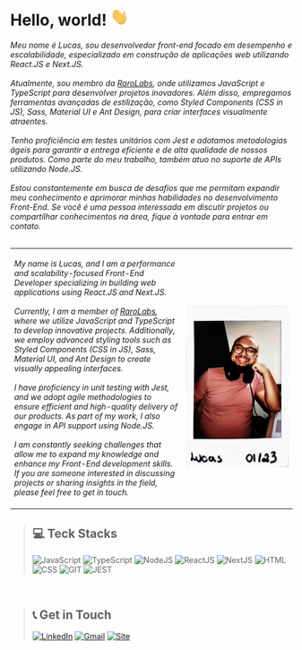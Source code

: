 <h1>
Hello, world! <img src="https://raw.githubusercontent.com/ABSphreak/ABSphreak/master/gifs/Hi.gif" height="32px" width="32px">
</h1>

<table>
  <tbody>
    <tr>
        <i>
        Meu nome é Lucas, sou desenvolvedor front-end focado em desempenho e escalabilidade, especializado em construção de aplicações web utilizando React.JS e Next.JS.<br><br>
          Atualmente, sou membro da <a href="https://rarolabs.com.br/">RaroLabs</a>, onde utilizamos JavaScript e TypeScript para desenvolver projetos inovadores. Além disso, empregamos ferramentas avançadas de estilização, como Styled Components (CSS in JS), Sass, Material UI e Ant Design, para criar interfaces visualmente atraentes. <br><br>
        Tenho proficiência em testes unitários com Jest e adotamos metodologias ágeis para garantir a entrega eficiente e de alta qualidade de nossos produtos. Como parte do meu trabalho, também atuo no suporte de APIs utilizando Node.JS.<br><br>
        Estou constantemente em busca de desafios que me permitam expandir meu conhecimento e aprimorar minhas habilidades no desenvolvimento Front-End. Se você é uma pessoa interessada em discutir projetos ou compartilhar conhecimentos na área, fique à vontade para entrar em contato.<br><br>
        </i>
    </tr>
    <tr>
    <td>
        <i>
        <br>
          My name is Lucas, and I am a performance and scalability-focused Front-End Developer specializing in building web applications using React.JS and Next.JS.<br><br>
          Currently, I am a member of <a href="https://rarolabs.com.br/">RaroLabs</a>, where we utilize JavaScript and TypeScript to develop innovative projects. Additionally, we employ advanced styling tools such as Styled Components (CSS in JS), Sass, Material UI, and Ant Design to create visually appealing interfaces.<br><br>
          I have proficiency in unit testing with Jest, and we adopt agile methodologies to ensure efficient and high-quality delivery of our products. As part of my work, I also engage in API support using Node.JS.<br><br>
          I am constantly seeking challenges that allow me to expand my knowledge and enhance my Front-End development skills. If you are someone interested in discussing projects or sharing insights in the field, please feel free to get in touch.<br><br>
        </i>
      </td>
      <td width="183">
        <br><br>
        <img src="./public/photo.jpg" alt="A photo of a smiling man in a pink shirt sitting in his office" width="183" height="288">
      </td>
    </tr>
  </tbody>
</table>

>## 💻 Teck Stacks
>
> ![JavaScript](https://img.shields.io/badge/JavaScript-323330?style=for-the-badge&logo=javascript&logoColor=F7DF1E) ![TypeScript](https://img.shields.io/badge/TypeScript-007ACC?style=for-the-badge&logo=typescript&logoColor=white) ![NodeJS](https://img.shields.io/badge/Node.js-339933?style=for-the-badge&logo=nodedotjs&logoColor=white) ![ReactJS](https://img.shields.io/badge/React-20232A?style=for-the-badge&logo=react&logoColor=61DAFB) ![NextJS](https://img.shields.io/badge/next.js-000000?style=for-the-badge&logo=nextdotjs&logoColor=white)
> ![HTML](https://img.shields.io/badge/HTML5-E34F26?style=for-the-badge&logo=html5&logoColor=white) ![CSS](https://img.shields.io/badge/CSS3-1572B6?style=for-the-badge&logo=css3&logoColor=white) ![GIT](https://img.shields.io/badge/GIT-E44C30?style=for-the-badge&logo=git&logoColor=white) ![JEST](https://img.shields.io/badge/Jest-C21325?style=for-the-badge&logo=jest&logoColor=white)

<br>

>## 📞 Get in Touch
>
>[![LinkedIn](https://img.shields.io/badge/LinkedIn-0077B5?style=for-the-badge&logo=linkedin&logoColor=white)](https://www.linkedin.com/in/lucastamirfaria/) [![Gmail](https://img.shields.io/badge/Gmail-D14836?style=for-the-badge&logo=gmail&logoColor=white)](mailto:lucastamir@gmail.com) [![Site](https://img.shields.io/badge/website-000000?style=for-the-badge&logo=About.me&logoColor=white)](https://tamirfaria.vercel.app/)
